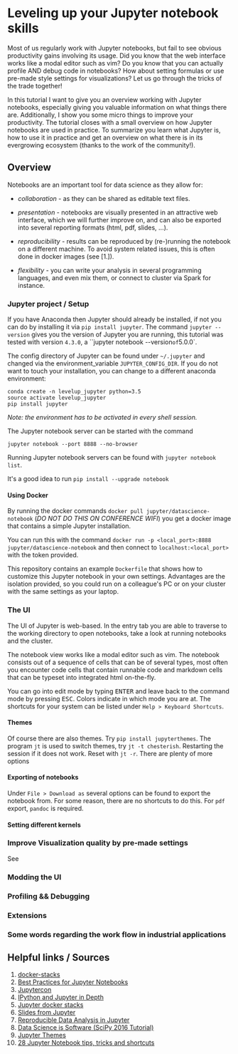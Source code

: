 # Leveling up your Jupyter notebook skills

Most of us regularly work with Jupyter notebooks, but fail to see obvious productivity gains involving its usage. Did you know that the web interface works like a modal editor such as vim? Do you know that you can actually profile AND debug code in notebooks? How about setting formulas or use pre-made style settings for visualizations? Let us go through the tricks of the trade together!

In this tutorial I want to give you an overview working with Jupyter notebooks, especially giving you valuable information on what things there are. Additionally, I show you some micro things to improve your productivity. The tutorial closes with a small overview on how Jupyter notebooks are used in practice. To summarize you learn what Jupyter is, how to use it in practice and get an overview on what there is in its evergrowing ecosystem (thanks to the work of the community!).

## Overview

Notebooks are an important tool for data science as they allow for: 

- *collaboration* - as they can be shared as editable text files.

- *presentation* - notebooks are visually presented in an attractive web interface, which we will further improve on, and can also be exported into several reporting formats (html, pdf, slides, ...). 

- *reproducibility* - results can be reproduced by (re-)running the notebook on a different machine. To avoid system related issues, this is often done in docker images (see [1.]).

- *flexibility* - you can write your analysis in several programming languages, and even mix them, or connect to cluster via Spark for instance.

### Jupyter project / Setup

If you have Anaconda then Jupyter should already be installed, if not you can do by installing it via `pip install jupyter`. The command `jupyter --version` gives you the version of Jupyter you are running, this tutorial was tested with version `4.3.0`, a ``jupyter notebook --version` of `5.0.0`.

The config directory of Jupyter can be found under `~/.jupyter` and changed via the environment_variable `JUPYTER_CONFIG_DIR`. If you do not want to touch your installation, you can change to a different anaconda environment:

```
conda create -n levelup_jupyter python=3.5
source activate levelup_jupyter
pip install jupyter
```

_Note: the environment has to be activated in every shell session._

The Jupyter notebook server can be started with the command 

    jupyter notebook --port 8888 --no-browser
    
Running Jupyter notebook servers can be found with `jupyter notebook list`.

It's a good idea to run `pip install --upgrade notebook`


#### Using Docker

By running the docker commands `docker pull jupyter/datascience-notebook` (_DO NOT DO THIS ON CONFERENCE WIFI_) you get a docker image that contains a simple Jupyter installation.

You can run this with the command `docker run -p <local_port>:8888 jupyter/datascience-notebook` and then connect to `localhost:<local_port>` with the token provided.

This repository contains an example ``Dockerfile`` that shows how to customize this Jupyter notebook in your own settings. Advantages are the isolation provided, so you could run on a colleague's PC or on your cluster with the same settings as your laptop.

### The UI

The UI of Jupyter is web-based. In the entry tab you are able to traverse to the working directory to open notebooks, take a look at running notebooks and the cluster.

The notebook view works like a modal editor such as vim. The notebook consists out of a sequence of cells that can be of several types, most often you encounter code cells that contain runnable code and markdown cells that can be typeset into integrated html on-the-fly.

You can go into edit mode by typing <kbd>ENTER</kbd> and leave back to the command mode by pressing <kbd>ESC</kbd>. Colors indicate in which mode you are at. The shortcuts for your system can be listed under `Help > Keyboard Shortcuts`.

[Command Mode]: ./images/command_mode.png

[Edit Mode]: ./images/edit_mode.png

#### Themes

Of course there are also themes. Try `pip install jupyterthemes`. The program `jt` is used to switch themes, try `jt -t chesterish`. Restarting the session if it does not work. Reset with `jt -r`. There are plenty of more options

#### Exporting of notebooks

Under `File > Download as` several options can be found to export the notebook from. For some reason, there are no shortcuts to do this. For `pdf` export, `pandoc` is required.

#### Setting different kernels

### Improve Visualization quality by pre-made settings

See 
### Modding the UI
### Profiling && Debugging
### Extensions
### Some words regarding the work flow in industrial applications


## Helpful links / Sources

1. [docker-stacks](https://github.com/jupyter/docker-stacks)
2. [Best Practices for Jupyter Notebooks](https://svds.com/jupyter-notebook-best-practices-for-data-science/)
3. [Jupytercon](https://conferences.oreilly.com/jupyter/jup-ny)
4. [IPython and Jupyter in Depth](https://github.com/ipython/ipython-in-depth)
5. [Jupyter docker stacks](https://github.com/jupyter/docker-stacks)
6. [Slides from Jupyter](https://github.com/damianavila/RISE)
7. [Reproducible Data Analysis in Jupyter](https://jakevdp.github.io/blog/2017/03/03/reproducible-data-analysis-in-jupyter/)
8. [Data Science is Software (SciPy 2016 Tutorial)](http://isaacslavitt.com/2016/07/20/data-science-is-software-talk/)
9. [Jupyter Themes](https://github.com/dunovank/jupyter-themes)
10. [28 Jupyter Notebook tips, tricks and shortcuts](https://www.dataquest.io/blog/jupyter-notebook-tips-tricks-shortcuts/)
